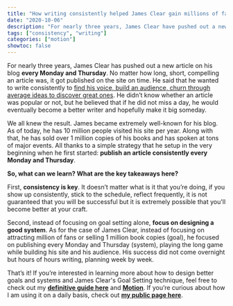 ```yaml
---
title: "How writing consistently helped James Clear gain millions of fans"
date: "2020-10-06"
description: "For nearly three years, James Clear have pushed out a new article on his blog every Monday and Thursday."
tags: ["consistency", "writing"]
categories: ["motion"]
showtoc: false
---
```


For nearly three years, James Clear has pushed out a new article on his blog **every Monday and Thursday**.
No matter how long, short, compelling an article was, it got published on the site on time. He said that
he wanted to write consistently to [find his voice, build an audience, churn through average ideas to
discover great ones](https://jamesclear.com/once-per-week). He didn’t know whether an article was popular
or not, but he believed that if he did not miss a day, he would eventually become a better writer and
hopefully make it big someday.

We all knew the result. James became extremely well-known for his blog. As of today, he has 10 million
people visited his site per year. Along with that, he has sold over 1 million copies of his books and has
spoken at tons of major events. All thanks to a simple strategy that he setup in the very beginning when
he first started: **publish an article consistently every Monday and Thursday**.

**So, what can we learn? What are the key takeaways here?**

First, **consistency is key**. It doesn’t matter what is it that you’re doing, if you show up consistently,
stick to the schedule, reflect frequently, it is not guaranteed that you will be successful but it is
extremely possible that you'll become better at your craft.

Second, instead of focusing on goal setting alone, **focus on designing a good system**. As for the case of
James Clear, instead of focusing on attracting million of fans or selling 1 million book copies (goal),
he focused on publishing every Monday and Thursday (system), playing the long game while building his
site and his audience. His success did not come overnight but hours of hours writing, planning week
by week.

That’s it! If you’re interested in learning more about how to design better goals and systems and James
Clear's Goal Setting technique, feel free to check out my **[definitive guide here](/motion)** and
**[Motion](http://motion.hoanhan.co)**. If you’re curious about how I am using it on a daily basis, check out
**[my public page here](http://motion.hoanhan.co)**.
